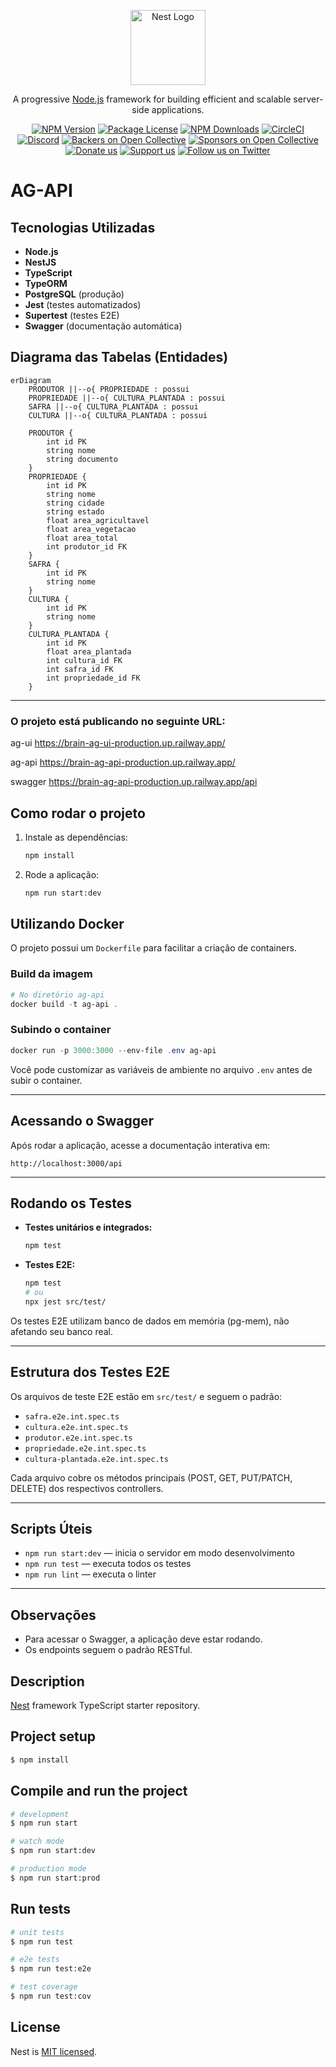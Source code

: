<p align="center">
  <a href="http://nestjs.com/" target="blank"><img src="https://nestjs.com/img/logo-small.svg" width="120" alt="Nest Logo" /></a>
</p>

[circleci-image]: https://img.shields.io/circleci/build/github/nestjs/nest/master?token=abc123def456
[circleci-url]: https://circleci.com/gh/nestjs/nest

  <p align="center">A progressive <a href="http://nodejs.org" target="_blank">Node.js</a> framework for building efficient and scalable server-side applications.</p>
    <p align="center">
<a href="https://www.npmjs.com/~nestjscore" target="_blank"><img src="https://img.shields.io/npm/v/@nestjs/core.svg" alt="NPM Version" /></a>
<a href="https://www.npmjs.com/~nestjscore" target="_blank"><img src="https://img.shields.io/npm/l/@nestjs/core.svg" alt="Package License" /></a>
<a href="https://www.npmjs.com/~nestjscore" target="_blank"><img src="https://img.shields.io/npm/dm/@nestjs/common.svg" alt="NPM Downloads" /></a>
<a href="https://circleci.com/gh/nestjs/nest" target="_blank"><img src="https://img.shields.io/circleci/build/github/nestjs/nest/master" alt="CircleCI" /></a>
<a href="https://discord.gg/G7Qnnhy" target="_blank"><img src="https://img.shields.io/badge/discord-online-brightgreen.svg" alt="Discord"/></a>
<a href="https://opencollective.com/nest#backer" target="_blank"><img src="https://opencollective.com/nest/backers/badge.svg" alt="Backers on Open Collective" /></a>
<a href="https://opencollective.com/nest#sponsor" target="_blank"><img src="https://opencollective.com/nest/sponsors/badge.svg" alt="Sponsors on Open Collective" /></a>
  <a href="https://paypal.me/kamilmysliwiec" target="_blank"><img src="https://img.shields.io/badge/Donate-PayPal-ff3f59.svg" alt="Donate us"/></a>
    <a href="https://opencollective.com/nest#sponsor"  target="_blank"><img src="https://img.shields.io/badge/Support%20us-Open%20Collective-41B883.svg" alt="Support us"></a>
  <a href="https://twitter.com/nestframework" target="_blank"><img src="https://img.shields.io/twitter/follow/nestframework.svg?style=social&label=Follow" alt="Follow us on Twitter"></a>
</p>
  <!--[![Backers on Open Collective](https://opencollective.com/nest/backers/badge.svg)](https://opencollective.com/nest#backer)
  [![Sponsors on Open Collective](https://opencollective.com/nest/sponsors/badge.svg)](https://opencollective.com/nest#sponsor)-->

# AG-API

## Tecnologias Utilizadas

- **Node.js**
- **NestJS**
- **TypeScript**
- **TypeORM**
- **PostgreSQL** (produção)
- **Jest** (testes automatizados)
- **Supertest** (testes E2E)
- **Swagger** (documentação automática)

## Diagrama das Tabelas (Entidades)

```mermaid
erDiagram
    PRODUTOR ||--o{ PROPRIEDADE : possui
    PROPRIEDADE ||--o{ CULTURA_PLANTADA : possui
    SAFRA ||--o{ CULTURA_PLANTADA : possui
    CULTURA ||--o{ CULTURA_PLANTADA : possui

    PRODUTOR {
        int id PK
        string nome
        string documento
    }
    PROPRIEDADE {
        int id PK
        string nome
        string cidade
        string estado
        float area_agricultavel
        float area_vegetacao
        float area_total
        int produtor_id FK
    }
    SAFRA {
        int id PK
        string nome
    }
    CULTURA {
        int id PK
        string nome
    }
    CULTURA_PLANTADA {
        int id PK
        float area_plantada
        int cultura_id FK
        int safra_id FK
        int propriedade_id FK
    }
```

---
### O projeto está publicando no seguinte URL:

ag-ui
https://brain-ag-ui-production.up.railway.app/

ag-api
https://brain-ag-api-production.up.railway.app/

swagger
https://brain-ag-api-production.up.railway.app/api



## Como rodar o projeto

1. Instale as dependências:
   ```sh
   npm install
   ```

2. Rode a aplicação:
   ```sh
   npm run start:dev
   ```

## Utilizando Docker

O projeto possui um `Dockerfile` para facilitar a criação de containers.

### Build da imagem

```powershell
# No diretório ag-api
docker build -t ag-api .
```

### Subindo o container

```powershell
docker run -p 3000:3000 --env-file .env ag-api
```

Você pode customizar as variáveis de ambiente no arquivo `.env` antes de subir o container.

---

## Acessando o Swagger

Após rodar a aplicação, acesse a documentação interativa em:

```
http://localhost:3000/api
```

---

## Rodando os Testes

- **Testes unitários e integrados:**
  ```sh
  npm test
  ```

- **Testes E2E:**
  ```sh
  npm test
  # ou
  npx jest src/test/
  ```

Os testes E2E utilizam banco de dados em memória (pg-mem), não afetando seu banco real.

---

## Estrutura dos Testes E2E

Os arquivos de teste E2E estão em `src/test/` e seguem o padrão:
- `safra.e2e.int.spec.ts`
- `cultura.e2e.int.spec.ts`
- `produtor.e2e.int.spec.ts`
- `propriedade.e2e.int.spec.ts`
- `cultura-plantada.e2e.int.spec.ts`

Cada arquivo cobre os métodos principais (POST, GET, PUT/PATCH, DELETE) dos respectivos controllers.

---

## Scripts Úteis

- `npm run start:dev` — inicia o servidor em modo desenvolvimento
- `npm run test` — executa todos os testes
- `npm run lint` — executa o linter

---

## Observações

- Para acessar o Swagger, a aplicação deve estar rodando.
- Os endpoints seguem o padrão RESTful.

## Description

[Nest](https://github.com/nestjs/nest) framework TypeScript starter repository.

## Project setup

```bash
$ npm install
```

## Compile and run the project

```bash
# development
$ npm run start

# watch mode
$ npm run start:dev

# production mode
$ npm run start:prod
```

## Run tests

```bash
# unit tests
$ npm run test

# e2e tests
$ npm run test:e2e

# test coverage
$ npm run test:cov
```

## License

Nest is [MIT licensed](https://github.com/nestjs/nest/blob/master/LICENSE).
